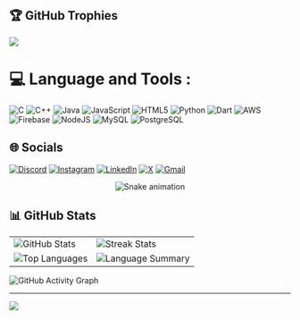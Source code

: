 


## 🏆 GitHub Trophies
![](https://github-profile-trophy.vercel.app/?username=yuvraj346&theme=radical&no-frame=false&no-bg=false&margin-w=4)

# 💻 Language and Tools :

![C](https://skillicons.dev/icons?i=c)
![C++](https://skillicons.dev/icons?i=cpp)
![Java](https://skillicons.dev/icons?i=java)
![JavaScript](https://skillicons.dev/icons?i=javascript)
![HTML5](https://skillicons.dev/icons?i=html)
![Python](https://skillicons.dev/icons?i=python)
![Dart](https://skillicons.dev/icons?i=dart)
![AWS](https://skillicons.dev/icons?i=aws)
![Firebase](https://skillicons.dev/icons?i=firebase)
![NodeJS](https://skillicons.dev/icons?i=nodejs)
![MySQL](https://skillicons.dev/icons?i=mysql)
![PostgreSQL](https://skillicons.dev/icons?i=postgres)


## 🌐 Socials

[![Discord](https://skillicons.dev/icons?i=discord)](https://discord.gg/8xpJ24aG)
[![Instagram](https://skillicons.dev/icons?i=instagram)](https://instagram.com/jarvuy_2005)
[![LinkedIn](https://skillicons.dev/icons?i=linkedin)](https://linkedin.com/in/yuvraj-parmar)
[![X](https://skillicons.dev/icons?i=x)](https://x.com/jarvuy_2005)
[![Gmail](https://skillicons.dev/icons?i=gmail)](mailto:yuviraj030201@gmail.com)

<!-- Snake Game Repo View -->

<div align="center">
  <img src="https://profile-readme-generator.com/assets/snake.svg" alt="Snake animation" />
</div>



<h2>📊 GitHub Stats</h2>

<table>
  <tr>
    <td>
      <img src="https://github-readme-stats.vercel.app/api?username=yuvraj346&theme=radical&hide_border=false&include_all_commits=true&count_private=false" alt="GitHub Stats">
    </td>
    <td>
      <img src="https://nirzak-streak-stats.vercel.app/?user=yuvraj346&theme=radical&hide_border=false" alt="Streak Stats">
    </td>
  </tr>
  <tr>
    <td>
      <img src="https://github-readme-stats.vercel.app/api/top-langs/?username=yuvraj346&theme=radical&hide_border=false&include_all_commits=true&count_private=false&layout=compact" alt="Top Languages">
    </td>
    <td>
      <img src="https://github-profile-summary-cards.vercel.app/api/cards/repos-per-language?username=yuvraj346&theme=radical" alt="Language Summary">
    </td>
  </tr>
</table>


![GitHub Activity Graph](https://github-readme-activity-graph.vercel.app/graph?username=yuvraj346&theme=tokyo-night)




---
[![](https://visitcount.itsvg.in/api?id=yuvraj346&icon=0&color=0)](https://visitcount.itsvg.in)

<!-- Proudly created with GPRM ( https://gprm.itsvg.in ) -->



